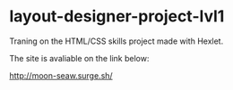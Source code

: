 # layout-designer-project-lvl1

Traning on the HTML/CSS skills project made with Hexlet.

The site is avaliable on the link below:

http://moon-seaw.surge.sh/
